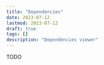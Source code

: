 ```yaml
---
title: "Dependencies"
date: 2023-07-12
lastmod: 2023-07-12
draft: true
tags: []
description: "Dependencies viewer"
---
```


TODO